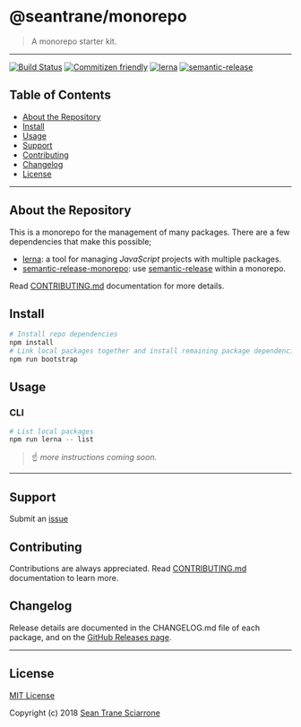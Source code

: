 # @seantrane/monorepo

> A monorepo starter kit.

---

[![Build Status](https://travis-ci.com/seantrane/monorepo.svg?branch=master)](https://travis-ci.com/seantrane/monorepo) [![Commitizen friendly](https://img.shields.io/badge/commitizen-friendly-brightgreen.svg)](http://commitizen.github.io/cz-cli/) [![lerna](https://img.shields.io/badge/maintained%20with-lerna-cc00ff.svg)](https://lernajs.io/) [![semantic-release](https://img.shields.io/badge/%20%20%F0%9F%93%A6%F0%9F%9A%80-semantic--release-e10079.svg)](https://github.com/semantic-release/semantic-release)

## Table of Contents

- [About the Repository](#about)
- [Install](#install)
- [Usage](#usage)
- [Support](#support)
- [Contributing](#contributing)
- [Changelog](#changelog)
- [License](#license)

---

## About the Repository <a id="about"></a>

This is a monorepo for the management of many packages. There are a few dependencies that make this possible;

- [lerna](https://lernajs.io/): a tool for managing *JavaScript* projects with multiple packages.
- [semantic-release-monorepo](https://github.com/Updater/semantic-release-monorepo): use [semantic-release](https://github.com/semantic-release/semantic-release) within a monorepo.

Read [CONTRIBUTING.md](https://github.com/seantrane/monorepo/blob/master/CONTRIBUTING.md) documentation for more details.

## Install <a id="install"></a>

```sh
# Install repo dependencies
npm install
# Link local packages together and install remaining package dependencies
npm run bootstrap
```

## Usage <a id="usage"></a>

### CLI

```sh
# List local packages
npm run lerna -- list
```

> :point_up: _more instructions coming soon._

---

## Support <a id="support"></a>

Submit an [issue](https://github.com/seantrane/monorepo/issues/new)

## Contributing <a id="contributing"></a>

Contributions are always appreciated. Read [CONTRIBUTING.md](https://github.com/seantrane/monorepo/blob/master/CONTRIBUTING.md) documentation to learn more.

## Changelog <a id="changelog"></a>

Release details are documented in the CHANGELOG.md file of each package, and on the [GitHub Releases page](https://github.com/seantrane/monorepo/releases).

---

## License <a id="license"></a>

[MIT License](https://github.com/seantrane/monorepo/blob/master/LICENSE)

Copyright (c) 2018 [Sean Trane Sciarrone](https://github.com/seantrane)
